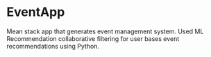 # EventApp
Mean stack app that generates event management system.
Used ML Recommendation collaborative filtering for user bases event recommendations
using Python.

